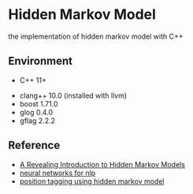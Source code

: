 # Hidden Markov Model

the implementation of hidden markov model with C++

## Environment

- C++ 11+
<!-- - gcc 8.0+ -->
- clang++ 10.0 (installed with llvm)
- boost 1.71.0
- glog 0.4.0
- gflag 2.2.2

<!-- ## Note

- glog: **we use gcc for building glog**, so you must use gcc to build
- gflag: **we use gcc for building glog**, so you must use gcc to build -->

## Reference

- [A Revealing Introduction to Hidden Markov Models](https://www.cs.sjsu.edu/~stamp/RUA/HMM.pdf)
- [neural networks for nlp](http://www.phontron.com/teaching.php)
- [position tagging using hidden markov model](http://www.phontron.com/slides/nlp-programming-ja-04-hmm.pdf)
